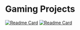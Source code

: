 # Gaming Projects

[![Readme Card](https://github-readme-stats.vercel.app/api/pin/?username=gabriel-praca&repo=battle_monsters&theme=dark)](https://github.com/gabriel-praca/battle_monsters)
[![Readme Card](https://github-readme-stats.vercel.app/api/pin/?username=gabriel-praca&repo=pokeapp&theme=dark)](https://github.com/gabriel-praca/pokeapp)
